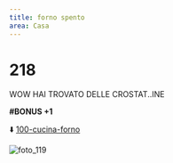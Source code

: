```yaml
---
title: forno spento
area: Casa
---
```

# 218
WOW HAI TROVATO DELLE CROSTAT..INE

**#BONUS +1**

⬇️ [100-cucina-forno](100-cucina-forno.md)

![foto_119](_assets/preview_color/foto_119.jpg)